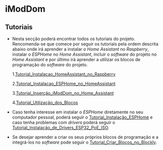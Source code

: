# iModDom
## Tutoriais
- Nesta secção poderá encontrar todos os tutoriais do projeto. Rencomenda-se que comece por seguir os tutoriais pela ordem descrita abaixo onde irá aprender a instalar o *Home Assistant* no *Raspberry*, instalar o *ESPHome* no *Home Assistant*, incluir o *software* do projeto no *Home Assistant* e por último irá aprender a utilizar os blocos de programação do *software* do projeto.

     1.[Tutorial_Instalacao_HomeAssistant_no_Raspberry](https://github.com/MarcoPereira00/aiModDom/blob/master/iModDom/Tutoriais/Tutorial_Instalacao_HomeAssistant_no_Raspberry.docx "Tutorial_Instalacao_HomeAssistant_no_Raspberry")

     2.[Tutorial_Instalacao_ESPHome_no_HomeAssistant](https://github.com/MarcoPereira00/aiModDom/blob/master/iModDom/Tutoriais/Tutorial_Instalacao_ESPHome_no_HomeAssistant.docx "Tutorial_Instalacao_ESPHome_no_HomeAssistant")

    3.[Tutorial_Inserção_iModDom_no_Home_Assistant](https://github.com/MarcoPereira00/aiModDom/blob/master/iModDom/Tutoriais/Tutorial_Inser%C3%A7%C3%A3o_iModDom_no_Home_Assistant.docx "Tutorial_Inserção_iModDom_no_Home_Assistant")
 
    4.[Tutorial_Utilização_dos_Blocos](https://github.com/MarcoPereira00/aiModDom/blob/master/iModDom/Tutoriais/Tutorial_Utiliza%C3%A7%C3%A3o_dos_Blocos.docx "Tutorial_Utilização_dos_Blocos")

- Caso tenha interesse em instalar o *ESPHome* diretamente no seu computador pessoal, poderá seguir o [Tutorial_Instalação_ESPHome](https://github.com/MarcoPereira00/aiModDom/blob/master/iModDom/Tutoriais/Tutorial_Instala%C3%A7%C3%A3o_ESPHome.docx "Tutorial_Instalação_ESPHome") e  caso tenha problemas com *drivers* poderá seguir o [Tutorial_Instalação_de_Drivers_ESP32_PoE_ISO](https://github.com/MarcoPereira00/aiModDom/blob/master/iModDom/Tutoriais/Tutorial_Instala%C3%A7%C3%A3o_de_Drivers_ESP32_PoE_ISO.docx "Tutorial_Instalação_de_Drivers_ESP32_PoE_ISO").

- Se desejar aprender a criar os seus próprios blocos de programação e a integrá-los no *software* pode seguir o [Tutorial_Criar_Blocos_no_Blockly](https://github.com/MarcoPereira00/aiModDom/blob/master/iModDom/Tutoriais/Tutorial_Utiliza%C3%A7%C3%A3o_dos_Blocos.docx "Tutorial_Criar_Blocos_no_Blockly").
